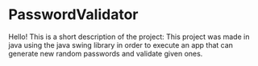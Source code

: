 # PasswordValidator
Hello! This is a short description of the project: This project was made in java using the java swing library in order to execute an app that can generate
new random passwords and validate given ones.
